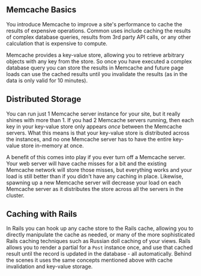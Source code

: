 ## Memcache Basics
You introduce Memcache to improve a site's performance to cache the results of expensive operations.  Common uses include caching the results of complex database queries, results from 3rd party API calls, or any other calculation that is expensive to compute.

Memcache provides a key-value store, allowing you to retrieve arbitrary objects with any key from the store.  So once you have executed a complex database query you can store the results in Memcache and future page loads can use the cached results until you invalidate the results (as in the data is only valid for 10 minutes).

## Distributed Storage
You can run just 1 Memcache server instance for your site, but it really shines with more than 1.  If you had 2 Memcache servers running, then each key in your key-value store only appears *once* between the Memcache servers.  What this means is that your key-value store is distributed across the instances, and no one Memcache server has to have the entire key-value store in-memory at once.

A benefit of this comes into play if you ever turn off a Memcache server.  Your web server will have cache misses for a bit and the existing Memcache network will store those misses, but everything works and your load is still better than if you didn't have any caching in place.  Likewise, spawning up a new Memcache server will decrease your load on each Memcache server as it distributes the store across all the servers in the cluster.

## Caching with Rails
In Rails you can hook up any cache store to the Rails cache, allowing you to directly manipulate the cache as needed, or many of the more sophisticated Rails caching techniques such as Russian doll caching of your views.  Rails allows you to render a partial for a `Post` instance once, and use that cached result until the record is updated in the database - all automatically.  Behind the scenes it uses the same concepts mentioned above with cache invalidation and key-value storage.
